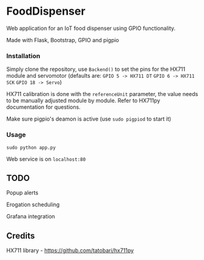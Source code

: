# FoodDispenser

Web application for an IoT food dispenser using GPIO functionality.

Made with Flask, Bootstrap, GPIO and pigpio

### Installation
Simply clone the repository, use `Backend()` to set the pins for the HX711 module and servomotor (defaults are: `GPIO 5 -> HX711 DT` `GPIO 6 -> HX711 SCK` `GPIO 18 -> Servo`)

HX711 calibration is done with the `referenceUnit` parameter, the value needs to be manually adjusted module by module. Refer to HX711py documentation for questions.

Make sure pigpio's deamon is active (use `sudo pigpiod` to start it)

### Usage
`sudo python app.py`

Web service is on `localhost:80`

## TODO

Popup alerts

Erogation scheduling

Grafana integration

## Credits
HX711 library - https://github.com/tatobari/hx711py
